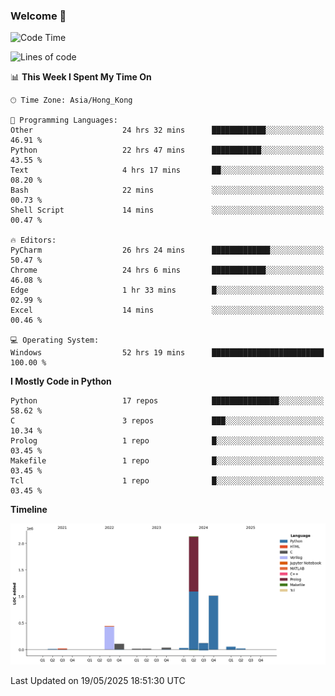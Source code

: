 ### Welcome 👋

<!--START_SECTION:waka-->
![Code Time](http://img.shields.io/badge/Code%20Time-2%2C022%20hrs%2049%20mins-blue)

![Lines of code](https://img.shields.io/badge/From%20Hello%20World%20I%27ve%20Written-4.0%20million%20lines%20of%20code-blue)

📊 **This Week I Spent My Time On** 

```text
🕑︎ Time Zone: Asia/Hong_Kong

💬 Programming Languages: 
Other                    24 hrs 32 mins      ████████████░░░░░░░░░░░░░   46.91 % 
Python                   22 hrs 47 mins      ███████████░░░░░░░░░░░░░░   43.55 % 
Text                     4 hrs 17 mins       ██░░░░░░░░░░░░░░░░░░░░░░░   08.20 % 
Bash                     22 mins             ░░░░░░░░░░░░░░░░░░░░░░░░░   00.73 % 
Shell Script             14 mins             ░░░░░░░░░░░░░░░░░░░░░░░░░   00.47 % 

🔥 Editors: 
PyCharm                  26 hrs 24 mins      █████████████░░░░░░░░░░░░   50.47 % 
Chrome                   24 hrs 6 mins       ████████████░░░░░░░░░░░░░   46.08 % 
Edge                     1 hr 33 mins        █░░░░░░░░░░░░░░░░░░░░░░░░   02.99 % 
Excel                    14 mins             ░░░░░░░░░░░░░░░░░░░░░░░░░   00.46 % 

💻 Operating System: 
Windows                  52 hrs 19 mins      █████████████████████████   100.00 % 
```

**I Mostly Code in Python** 

```text
Python                   17 repos            ███████████████░░░░░░░░░░   58.62 % 
C                        3 repos             ███░░░░░░░░░░░░░░░░░░░░░░   10.34 % 
Prolog                   1 repo              █░░░░░░░░░░░░░░░░░░░░░░░░   03.45 % 
Makefile                 1 repo              █░░░░░░░░░░░░░░░░░░░░░░░░   03.45 % 
Tcl                      1 repo              █░░░░░░░░░░░░░░░░░░░░░░░░   03.45 % 
```



**Timeline**

![Lines of Code chart](https://raw.githubusercontent.com/xhj2501/xhj2501/main/assets/bar_graph.png)


 Last Updated on 19/05/2025 18:51:30 UTC
<!--END_SECTION:waka-->

